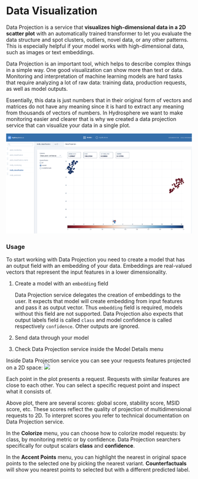 # Data Visualization

Data Projection is a service that **visualizes high-dimensional data in a 2D scatter plot** with an automatically trained transformer to let you evaluate the data structure and spot clusters, outliers, novel data, or any other patterns. This is especially helpful if your model works with high-dimensional data, such as images or text embeddings.

Data Projection is an important tool, which helps to describe complex things in a simple way. One good visualization can show more than text or data. Monitoring and interpretation of machine learning models are hard tasks that require analyzing a lot of raw data: training data, production requests, as well as model outputs.

Essentially, this data is just numbers that in their original form of vectors and matrices do not have any meaning since it is hard to extract any meaning from thousands of vectors of numbers. In Hydrosphere we want to make monitoring easier and clearer that is why we created a data projection service that can visualize your data in a single plot.

![](../../.gitbook/assets/data_projection_screenshot.png)

### Usage

To start working with Data Projection you need to create a model that has an output field with an embedding of your data. Embeddings are real-valued vectors that represent the input features in a lower dimensionality.

1. Create a model with an `embedding` field

   Data Projection service delegates the creation of embeddings to the user. It expects that model will create embedding from input features and pass it as output vector. Thus `embedding` field is required, models without this field are not supported. Data Projection also expects that output labels field is called `class` and model confidence is called respectively `confidence`. Other outputs are ignored.

2. Send data through your model
3. Check Data Projection service inside the Model Details menu

Inside Data Projection service you can see your requests features projected on a 2D space: ![](https://github.com/Hydrospheredata/hydro-serving/tree/54b7457851ad9de078cd092f083b8492dea6edca/docs/services/interpretability/images/data_projector_ui_tips.png)

Each point in the plot presents a request. Requests with similar features are close to each other. You can select a specific request point and inspect what it consists of.

Above plot, there are several scores: global score, stability score, MSID score, etc. These scores reflect the quality of projection of multidimensional requests to 2D. To interpret scores you refer to technical documentation on Data Projection service.

In the **Colorize** menu, you can choose how to colorize model requests: by class, by monitoring metric or by confidence. Data Projection searchers specifically for output scalars **class** and **confidence**.

In the **Accent Points** menu, you can highlight the nearest in original space points to the selected one by picking the nearest variant. **Counterfactuals** will show you nearest points to selected but with a different predicted label.

